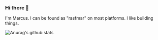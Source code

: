 ### Hi there 👋
I'm Marcus. I can be found as "rasfmar" on most platforms. I like building things.

![Anurag's github stats](https://github-readme-stats.vercel.app/api?username=rasfmar&show_icons=true&count_private=true)

<!--
**rasfmar/rasfmar** is a ✨ _special_ ✨ repository because its `README.md` (this file) appears on your GitHub profile.

Here are some ideas to get you started:

- 🔭 I’m currently working on ...
- 🌱 I’m currently learning ...
- 👯 I’m looking to collaborate on ...
- 🤔 I’m looking for help with ...
- 💬 Ask me about ...
- 📫 How to reach me: ...
- 😄 Pronouns: ...
- ⚡ Fun fact: ...
-->
